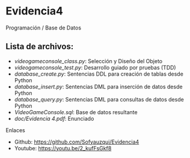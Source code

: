 # Evidencia4
Programación / Base de Datos

## Lista de archivos:
- _videogameconsole_class.py_: Selección y Diseño del Objeto
- _videogameconsole_test.py_: Desarrollo guiado por pruebas (TDD)
- _database_create.py_: Sentencias DDL para creación de tablas desde Python
- _database_insert.py_: Sentencias DML para inserción de datos desde Python
- _database_query.py_: Sentencias DML para consultas de datos desde Python
- _VideoGameConsole.sql_: Base de datos resultante
- _doc/Evidencia 4.pdf_: Enunciado

Enlaces
- Github:
https://github.com/Sofyauzqui/Evidencia4
- Youtube:
https://youtu.be/2_kufFsGkf8
